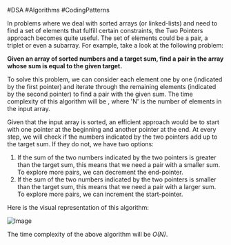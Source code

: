 #DSA #Algorithms #CodingPatterns

In problems where we deal with sorted arrays (or linked-lists) and need to find a set of elements that fulfill certain constraints, the Two Pointers approach becomes quite useful. The set of elements could be a pair, a triplet or even a subarray. For example, take a look at the following problem:

**Given an array of sorted numbers and a target sum, find a pair in the array whose sum is equal to the given target.**

To solve this problem, we can consider each element one by one (indicated by the first pointer) and iterate through the remaining elements (indicated by the second pointer) to find a pair with the given sum. The time complexity of this algorithm will be , where 'N' is the number of elements in the input array.

Given that the input array is sorted, an efficient approach would be to start with one pointer at the beginning and another pointer at the end. At every step, we will check if the numbers indicated by the two pointers add up to the target sum. If they do not, we have two options:

1. If the sum of the two numbers indicated by the two pointers is greater than the target sum, this means that we need a pair with a smaller sum. To explore more pairs, we can decrement the end-pointer.
2. If the sum of the two numbers indicated by the two pointers is smaller than the target sum, this means that we need a pair with a larger sum. To explore more pairs, we can increment the start-pointer.

Here is the visual representation of this algorithm:

![Image](https://www.designgurus.io/_next/image?url=https%3A%2F%2Fstorage.googleapis.com%2Fdownload%2Fstorage%2Fv1%2Fb%2Fdesigngurus-prod.appspot.com%2Fo%2FdocImages%252F638c9e2788f1e1c16f41c35c%252Fimg%3A2b3f8b7-54f6-dbac-75e3-6b30e7e2ceec.png%3Fgeneration%3D1670160116717567%26alt%3Dmedia&w=3840&q=75)

The time complexity of the above algorithm will be _O(N)_.